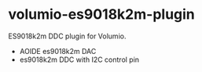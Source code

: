 # volumio-es9018k2m-plugin
ES9018k2m DDC plugin for Volumio.
 - AOIDE es9018k2m DAC
 - es9018k2m DDC with I2C control pin